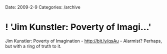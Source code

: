 Date: 2009-2-9
Categories: /archive

# ! 'Jim Kunstler: Poverty of Imagi...'

Jim Kunstler: Poverty of Imagination - <a href="http://bit.ly/qsAu" rel="nofollow">http://bit.ly/qsAu</a> - Alarmist? Perhaps, but with a ring of truth to it.
